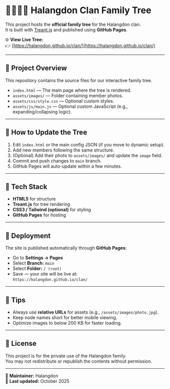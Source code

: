 # 👨‍👩‍👧‍👦 Halangdon Clan Family Tree

This project hosts the **official family tree** for the Halangdon clan.  
It is built with [Treant.js](https://fperucic.github.io/treant-js/) and published using **GitHub Pages**.

🌐 **View Live Tree:**  
👉 [https://halangdon.github.io/clan/](https://halangdon.github.io/clan/)

---

## 🧭 Project Overview

This repository contains the source files for our interactive family tree.

- `index.html` — The main page where the tree is rendered.  
- `assets/images/` — Folder containing member photos.  
- `assets/css/style.css` — Optional custom styles.  
- `assets/js/main.js` — Optional custom JavaScript (e.g., expanding/collapsing logic).

---

## 🧩 How to Update the Tree

1. Edit `index.html` or the main config JSON (if you move to dynamic setup).
2. Add new members following the same structure.
3. (Optional) Add their photo to `assets/images/` and update the `image` field.
4. Commit and push changes to `main` branch.
5. GitHub Pages will auto-update within a few minutes.

---

## 🧱 Tech Stack

- **HTML5** for structure  
- **Treant.js** for tree rendering  
- **CSS3 / Tailwind (optional)** for styling  
- **GitHub Pages** for hosting

---

## 🚀 Deployment

The site is published automatically through **GitHub Pages**:

- Go to **Settings → Pages**
- Select **Branch:** `main`
- Select **Folder:** `/ (root)`
- Save — your site will be live at:  
  `https://halangdon.github.io/clan/`

---

## 🧠 Tips

- Always use **relative URLs** for assets (e.g., `/assets/images/photo.jpg`).
- Keep node names short for better mobile viewing.
- Optimize images to below 200 KB for faster loading.

---

## 📜 License

This project is for the private use of the Halangdon family.  
You may not redistribute or republish the contents without permission.

---

👤 **Maintainer:** Halangdon  
📅 **Last updated:** October 2025
